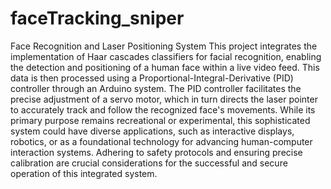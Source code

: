 # faceTracking_sniper
 Face Recognition and Laser Positioning System
This project integrates the implementation of Haar cascades classifiers for facial recognition, enabling the detection and positioning of a human face within a live video feed. This data is then processed using a Proportional-Integral-Derivative (PID) controller through an Arduino system. The PID controller facilitates the precise adjustment of a servo motor, which in turn directs the laser pointer to accurately track and follow the recognized face's movements. While its primary purpose remains recreational or experimental, this sophisticated system could have diverse applications, such as interactive displays, robotics, or as a foundational technology for advancing human-computer interaction systems. Adhering to safety protocols and ensuring precise calibration are crucial considerations for the successful and secure operation of this integrated system.
